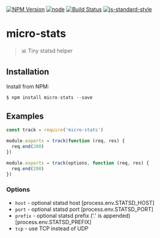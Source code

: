 [![NPM Version](https://img.shields.io/npm/v/micro-route.svg?style=flat-square)](https://www.npmjs.com/package/micro-stats)
[![node](https://img.shields.io/node/v/micro-stats.svg?style=flat-square)](https://www.npmjs.com/package/micro-stats)
[![Build Status](https://img.shields.io/travis/dotcypress/micro-stats.svg?branch=master&style=flat-square)](https://travis-ci.org/dotcypress/micro-stats)
[![js-standard-style](https://img.shields.io/badge/code%20style-standard-brightgreen.svg?style=flat-square)](http://standardjs.com/)

# micro-stats
>  📊 Tiny statsd helper

## Installation

Install from NPM:

```js
$ npm install micro-stats --save
```

## Examples

```js
const track = require('micro-stats')

module.exports = track(function (req, res) {
  req.end(200)
})

module.exports = track(options, function (req, res) {
  req.end(200)
})
```

### Options

* `host` - optional statsd host [process.env.STATSD_HOST]
* `port` - optional statsd port  [process.env.STATSD_PORT]
* `prefix` - optional statsd prefix ('.' is appended) [process.env.STATSD_PREFIX]
* `tcp` - use TCP instead of UDP
